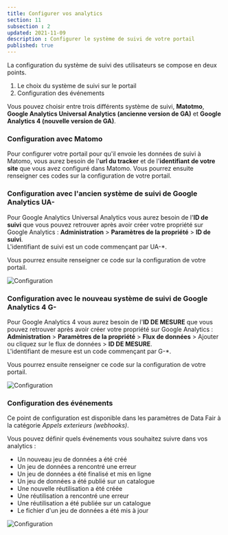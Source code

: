 ```yaml
---
title: Configurer vos analytics
section: 11
subsection : 2
updated: 2021-11-09
description : Configurer le système de suivi de votre portail
published: true
---
```


La configuration du système de suivi des utilisateurs se compose en deux points.
1. Le choix du système de suivi sur le portail
2. Configuration des événements
<p>
</p>

Vous pouvez choisir entre trois différents système de suivi, **Matotmo**, **Google Analytics Universal Analytics (ancienne version de GA)** et **Google Analytics 4 (nouvelle version de GA)**.

### Configuration avec Matomo

Pour configurer votre portail pour qu'il envoie les données de suivi à Matomo, vous aurez besoin de l'**url du tracker** et de l'**identifiant de votre site** que vous avez configuré dans Matomo. Vous pourrez ensuite renseigner ces codes sur la configuration de votre portail.

### Configuration avec l'ancien système de suivi de Google Analytics UA-

Pour Google Analytics Universal Analytics vous aurez besoin de l'**ID de suivi** que vous pouvez retrouver après avoir créer votre propriété sur Google Analytics : **Administration** > **Paramètres de la propriété** > **ID de suivi**.  
L'identifiant de suivi est un code commençant par UA-*.

Vous pourrez ensuite renseigner ce code sur la configuration de votre portail.

![Configuration](./images/user-guide-backoffice/config-GA-1.jpg)

### Configuration avec le nouveau système de suivi de Google Analytics 4 G-

Pour Google Analytics 4 vous aurez besoin de l'**ID DE MESURE** que vous pouvez retrouver après avoir créer votre propriété sur Google Analytics : **Administration** > **Paramètres de la propriété** > **Flux de données** > Ajouter ou cliquez sur le flux de données > **ID DE MESURE**.  
L'identifiant de mesure est un code commençant par G-*.

Vous pourrez ensuite renseigner ce code sur la configuration de votre portail.

![Configuration](./images/user-guide-backoffice/config-GA4.jpg)

### Configuration des événements

Ce point de configuration est disponible dans les paramètres de Data Fair à la catégorie *Appels exterieurs (webhooks)*.

Vous pouvez définir quels événements vous souhaitez suivre dans vos analytics :
* Un nouveau jeu de données a été créé
* Un jeu de données a rencontré une erreur
* Un jeu de données a été finalisé et mis en ligne
* Un jeu de données a été publié sur un catalogue
* Une nouvelle réutilisation a été créée
* Une réutilisation a rencontré une erreur
* Une réutilisation a été publiée sur un catalogue
* Le fichier d'un jeu de données a été mis à jour

![Configuration](./images/user-guide-backoffice/config-GA-2.jpg)
